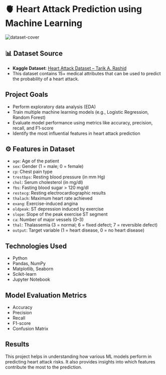 # 🫀 Heart Attack Prediction using Machine Learning

![dataset-cover](https://github.com/user-attachments/assets/add98748-5842-495b-ba99-e59474445cca)

## 📊 Dataset Source

- **Kaggle Dataset**: [Heart Attack Dataset – Tarik A. Rashid](https://www.kaggle.com/datasets/fatemehmohammadinia/heart-attack-dataset-tarik-a-rashid)
- This dataset contains 15+ medical attributes that can be used to predict the probability of a heart attack.

##  Project Goals

- Perform exploratory data analysis (EDA)
- Train multiple machine learning models (e.g., Logistic Regression, Random Forest)
- Evaluate model performance using metrics like accuracy, precision, recall, and F1-score
- Identify the most influential features in heart attack prediction


## ⚙️ Features in Dataset

- `age`: Age of the patient
- `sex`: Gender (1 = male; 0 = female)
- `cp`: Chest pain type
- `trestbps`: Resting blood pressure (in mm Hg)
- `chol`: Serum cholesterol (in mg/dl)
- `fbs`: Fasting blood sugar > 120 mg/dl
- `restecg`: Resting electrocardiographic results
- `thalach`: Maximum heart rate achieved
- `exang`: Exercise-induced angina
- `oldpeak`: ST depression induced by exercise
- `slope`: Slope of the peak exercise ST segment
- `ca`: Number of major vessels (0–3)
- `thal`: Thalassemia (3 = normal; 6 = fixed defect; 7 = reversible defect)
- `output`: Target variable (1 = heart disease, 0 = no heart disease)

## Technologies Used

- Python
- Pandas, NumPy
- Matplotlib, Seaborn
- Scikit-learn
- Jupyter Notebook

##  Model Evaluation Metrics

- Accuracy
- Precision
- Recall
- F1-score
- Confusion Matrix

##  Results

This project helps in understanding how various ML models perform in predicting heart attack risks. It also provides insights into which features contribute the most to the prediction.



